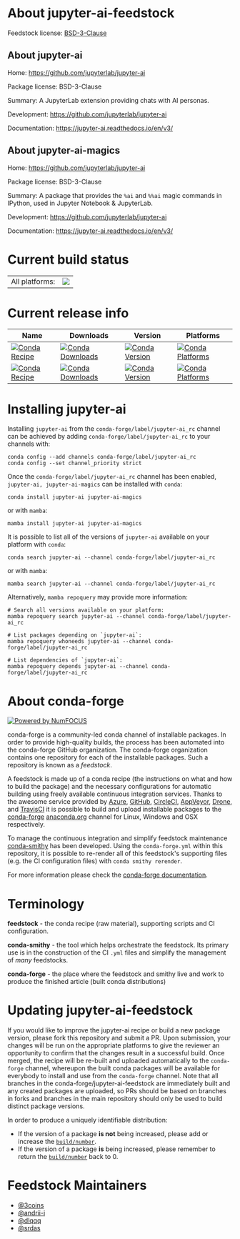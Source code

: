 About jupyter-ai-feedstock
==========================

Feedstock license: [BSD-3-Clause](https://github.com/conda-forge/jupyter-ai-feedstock/blob/main/LICENSE.txt)


About jupyter-ai
----------------

Home: https://github.com/jupyterlab/jupyter-ai

Package license: BSD-3-Clause

Summary: A JupyterLab extension providing chats with AI personas.

Development: https://github.com/jupyterlab/jupyter-ai

Documentation: https://jupyter-ai.readthedocs.io/en/v3/

About jupyter-ai-magics
-----------------------

Home: https://github.com/jupyterlab/jupyter-ai

Package license: BSD-3-Clause

Summary: A package that provides the `%ai` and `%%ai` magic commands in IPython, used in Jupyter Notebook & JupyterLab.

Development: https://github.com/jupyterlab/jupyter-ai

Documentation: https://jupyter-ai.readthedocs.io/en/v3/

Current build status
====================


<table><tr><td>All platforms:</td>
    <td>
      <a href="https://dev.azure.com/conda-forge/feedstock-builds/_build/latest?definitionId=20401&branchName=main">
        <img src="https://dev.azure.com/conda-forge/feedstock-builds/_apis/build/status/jupyter-ai-feedstock?branchName=main">
      </a>
    </td>
  </tr>
</table>

Current release info
====================

| Name | Downloads | Version | Platforms |
| --- | --- | --- | --- |
| [![Conda Recipe](https://img.shields.io/badge/recipe-jupyter--ai-green.svg)](https://anaconda.org/conda-forge/jupyter-ai) | [![Conda Downloads](https://img.shields.io/conda/dn/conda-forge/jupyter-ai.svg)](https://anaconda.org/conda-forge/jupyter-ai) | [![Conda Version](https://img.shields.io/conda/vn/conda-forge/jupyter-ai.svg)](https://anaconda.org/conda-forge/jupyter-ai) | [![Conda Platforms](https://img.shields.io/conda/pn/conda-forge/jupyter-ai.svg)](https://anaconda.org/conda-forge/jupyter-ai) |
| [![Conda Recipe](https://img.shields.io/badge/recipe-jupyter--ai--magics-green.svg)](https://anaconda.org/conda-forge/jupyter-ai-magics) | [![Conda Downloads](https://img.shields.io/conda/dn/conda-forge/jupyter-ai-magics.svg)](https://anaconda.org/conda-forge/jupyter-ai-magics) | [![Conda Version](https://img.shields.io/conda/vn/conda-forge/jupyter-ai-magics.svg)](https://anaconda.org/conda-forge/jupyter-ai-magics) | [![Conda Platforms](https://img.shields.io/conda/pn/conda-forge/jupyter-ai-magics.svg)](https://anaconda.org/conda-forge/jupyter-ai-magics) |

Installing jupyter-ai
=====================

Installing `jupyter-ai` from the `conda-forge/label/jupyter-ai_rc` channel can be achieved by adding `conda-forge/label/jupyter-ai_rc` to your channels with:

```
conda config --add channels conda-forge/label/jupyter-ai_rc
conda config --set channel_priority strict
```

Once the `conda-forge/label/jupyter-ai_rc` channel has been enabled, `jupyter-ai, jupyter-ai-magics` can be installed with `conda`:

```
conda install jupyter-ai jupyter-ai-magics
```

or with `mamba`:

```
mamba install jupyter-ai jupyter-ai-magics
```

It is possible to list all of the versions of `jupyter-ai` available on your platform with `conda`:

```
conda search jupyter-ai --channel conda-forge/label/jupyter-ai_rc
```

or with `mamba`:

```
mamba search jupyter-ai --channel conda-forge/label/jupyter-ai_rc
```

Alternatively, `mamba repoquery` may provide more information:

```
# Search all versions available on your platform:
mamba repoquery search jupyter-ai --channel conda-forge/label/jupyter-ai_rc

# List packages depending on `jupyter-ai`:
mamba repoquery whoneeds jupyter-ai --channel conda-forge/label/jupyter-ai_rc

# List dependencies of `jupyter-ai`:
mamba repoquery depends jupyter-ai --channel conda-forge/label/jupyter-ai_rc
```


About conda-forge
=================

[![Powered by
NumFOCUS](https://img.shields.io/badge/powered%20by-NumFOCUS-orange.svg?style=flat&colorA=E1523D&colorB=007D8A)](https://numfocus.org)

conda-forge is a community-led conda channel of installable packages.
In order to provide high-quality builds, the process has been automated into the
conda-forge GitHub organization. The conda-forge organization contains one repository
for each of the installable packages. Such a repository is known as a *feedstock*.

A feedstock is made up of a conda recipe (the instructions on what and how to build
the package) and the necessary configurations for automatic building using freely
available continuous integration services. Thanks to the awesome service provided by
[Azure](https://azure.microsoft.com/en-us/services/devops/), [GitHub](https://github.com/),
[CircleCI](https://circleci.com/), [AppVeyor](https://www.appveyor.com/),
[Drone](https://cloud.drone.io/welcome), and [TravisCI](https://travis-ci.com/)
it is possible to build and upload installable packages to the
[conda-forge](https://anaconda.org/conda-forge) [anaconda.org](https://anaconda.org/)
channel for Linux, Windows and OSX respectively.

To manage the continuous integration and simplify feedstock maintenance
[conda-smithy](https://github.com/conda-forge/conda-smithy) has been developed.
Using the ``conda-forge.yml`` within this repository, it is possible to re-render all of
this feedstock's supporting files (e.g. the CI configuration files) with ``conda smithy rerender``.

For more information please check the [conda-forge documentation](https://conda-forge.org/docs/).

Terminology
===========

**feedstock** - the conda recipe (raw material), supporting scripts and CI configuration.

**conda-smithy** - the tool which helps orchestrate the feedstock.
                   Its primary use is in the construction of the CI ``.yml`` files
                   and simplify the management of *many* feedstocks.

**conda-forge** - the place where the feedstock and smithy live and work to
                  produce the finished article (built conda distributions)


Updating jupyter-ai-feedstock
=============================

If you would like to improve the jupyter-ai recipe or build a new
package version, please fork this repository and submit a PR. Upon submission,
your changes will be run on the appropriate platforms to give the reviewer an
opportunity to confirm that the changes result in a successful build. Once
merged, the recipe will be re-built and uploaded automatically to the
`conda-forge` channel, whereupon the built conda packages will be available for
everybody to install and use from the `conda-forge` channel.
Note that all branches in the conda-forge/jupyter-ai-feedstock are
immediately built and any created packages are uploaded, so PRs should be based
on branches in forks and branches in the main repository should only be used to
build distinct package versions.

In order to produce a uniquely identifiable distribution:
 * If the version of a package **is not** being increased, please add or increase
   the [``build/number``](https://docs.conda.io/projects/conda-build/en/latest/resources/define-metadata.html#build-number-and-string).
 * If the version of a package **is** being increased, please remember to return
   the [``build/number``](https://docs.conda.io/projects/conda-build/en/latest/resources/define-metadata.html#build-number-and-string)
   back to 0.

Feedstock Maintainers
=====================

* [@3coins](https://github.com/3coins/)
* [@andrii-i](https://github.com/andrii-i/)
* [@dlqqq](https://github.com/dlqqq/)
* [@srdas](https://github.com/srdas/)

